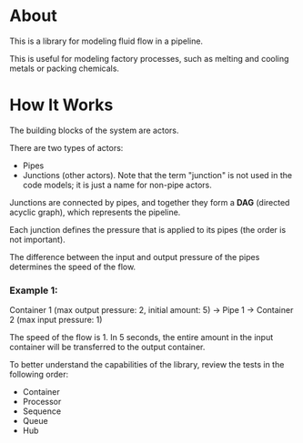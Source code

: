 # About

This is a library for modeling fluid flow in a pipeline.

This is useful for modeling factory processes, such as melting and cooling metals or packing chemicals.

# How It Works

The building blocks of the system are actors.

There are two types of actors:
- Pipes
- Junctions (other actors). Note that the term "junction" is not used in the code models; it is just a name for non-pipe actors.

Junctions are connected by pipes, and together they form a **DAG** (directed acyclic graph), which represents the pipeline.

Each junction defines the pressure that is applied to its pipes (the order is not important).

The difference between the input and output pressure of the pipes determines the speed of the flow.

### Example 1:
Container 1 (max output pressure: 2, initial amount: 5) → Pipe 1 → Container 2 (max input pressure: 1)

The speed of the flow is 1. In 5 seconds, the entire amount in the input container will be transferred to the output container.

To better understand the capabilities of the library, review the tests in the following order:
- Container
- Processor
- Sequence
- Queue
- Hub
